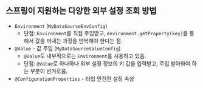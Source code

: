 ## 스프링이 지원하는 다양한 외부 설정 조회 방법
- `Environment` (`MyDataSourceEnvConfig`)
  - 단점: `Environment`를 직접 주입받고, `environment.getProperty(key)`를 통해서 값을 꺼내는 과정을 반복해야 한다는 점.
- `@Value` - 값 주입 (`MyDataSourceValueConfig`)
  - `@Value`도 내부적으로는 `Environment`를 사용하고 있음.
  - 단점: `@Value`로 하나하나 외부 설정 정보의 키 값을 입력받고, 주입 받아와야 하는 부분이 번거로움.
- `@ConfigurationProperties` - 타입 안전한 설정 속성